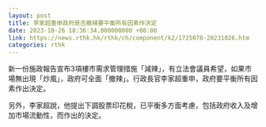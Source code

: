 ```yaml
---
layout: post
title: 李家超重申政府是否撤辣要平衡所有因素作決定
date: 2023-10-26 18:36:34.000000000 +08:00
link: https://news.rthk.hk/rthk/ch/component/k2/1725078-20231026.htm
categories: rthk
---
```


新一份施政報告宣布3項樓市需求管理措施「減辣」，有立法會議員希望，如果市場無出現「炒風」，政府可全面「撤辣」。行政長官李家超重申，政府要平衡所有因素作出決定。

另外，李家超說，他提出下調股票印花稅，已平衡多方面考慮，包括政府收入及增加市場流動性，而作出的決定。
